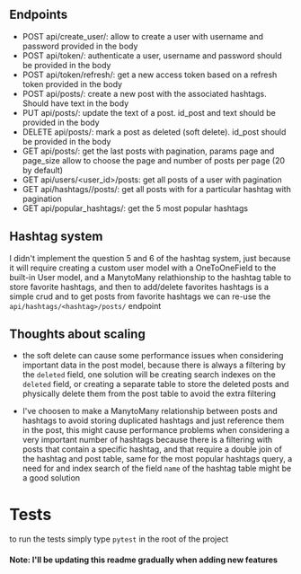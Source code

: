 ## Endpoints
- POST api/create_user/: allow to create a user with username and password provided in the body
- POST api/token/:  authenticate a user, username and password should be provided in the body
- POST api/token/refresh/: get a new access token based on a refresh token provided in the body
- POST api/posts/: create a new post with the associated hashtags. Should have text in the body
- PUT api/posts/: update the text of a post. id_post and text should be provided in the body
- DELETE api/posts/: mark a post as deleted (soft delete). id_post should be provided in the body
- GET api/posts/: get the last posts with pagination, params page and page_size allow to choose the page and number of posts per page (20 by default)
- GET api/users/<user_id>/posts: get all posts of a user with pagination
- GET api/hashtags/<hashtag>/posts/: get all posts with for a particular hashtag with pagination
- GET api/popular_hashtags/: get the 5 most popular hashtags

## Hashtag system
I didn't implement the question 5 and 6 of the hashtag system, just because it will require 
creating a custom user model with a OneToOneField to the built-in User model, and a ManytoMany
relathionship to the hashtag table to store favorite hashtags, and then to add/delete favorites hashtags 
is a simple crud and to get posts from favorite hashtags we can re-use the `api/hashtags/<hashtag>/posts/` endpoint

## Thoughts about scaling

- the soft delete can cause some performance issues when considering important data in the post model, because there is always a filtering by the `deleted` field,
one solution will be creating search indexes on the `deleted` field, or creating a separate table
to store the deleted posts and physically delete them from the post table to avoid the extra filtering
  
- I've choosen to make a ManytoMany relationship between posts and hashtags to avoid storing 
duplicated hashtags and just reference them in the post, this might cause performance problems
  when considering a very important number of hashtags because there is a filtering with posts that contain a specific 
  hashtag, and that require a double join of the hashtag and post table, same for the most popular hashtags query,
  a need for and index search of the field `name` of the hashtag table might be a good solution

# Tests
to run the tests simply type `pytest` in the root of the project

#### Note: I'll be updating this readme gradually when adding new features